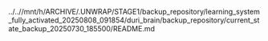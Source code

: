../..//mnt/h/ARCHIVE/.UNWRAP/STAGE1/backup_repository/learning_system_fully_activated_20250808_091854/duri_brain/backup_repository/current_state_backup_20250730_185500/README.md